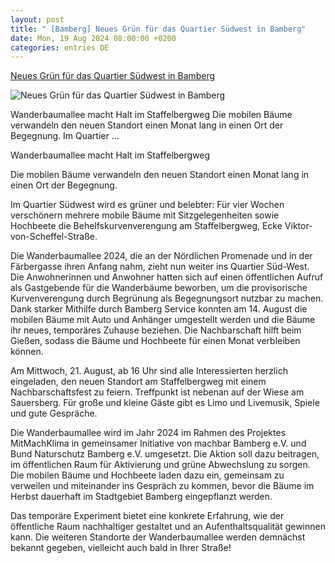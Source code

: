 ```yaml
---
layout: post
title: " [Bamberg] Neues Grün für das Quartier Südwest in Bamberg"
date: Mon, 19 Aug 2024 08:00:00 +0200
categories: entries DE
---
```

[Neues Grün für das Quartier Südwest in Bamberg](https://www.wiesentbote.de/2024/08/18/neues-gruen-fuer-das-quartier-suedwest-in-bamberg/)

![Neues Grün für das Quartier Südwest in Bamberg](https://www.wiesentbote.de/wb/wp-content/uploads/2022/05/wiesentbote.png)

Wanderbaumallee macht Halt im Staffelbergweg Die mobilen Bäume verwandeln den neuen Standort einen Monat lang in einen Ort der Begegnung. Im Quartier ...

Wanderbaumallee macht Halt im Staffelbergweg

Die mobilen Bäume verwandeln den neuen Standort einen Monat lang in einen Ort der Begegnung.

Im Quartier Südwest wird es grüner und belebter: Für vier Wochen verschönern mehrere mobile Bäume mit Sitzgelegenheiten sowie Hochbeete die Behelfskurvenverengung am Staffelbergweg, Ecke Viktor-von-Scheffel-Straße.

Die Wanderbaumallee 2024, die an der Nördlichen Promenade und in der Färbergasse ihren Anfang nahm, zieht nun weiter ins Quartier Süd-West. Die Anwohnerinnen und Anwohner hatten sich auf einen öffentlichen Aufruf als Gastgebende für die Wanderbäume beworben, um die provisorische Kurvenverengung durch Begrünung als Begegnungsort nutzbar zu machen. Dank starker Mithilfe durch Bamberg Service konnten am 14. August die mobilen Bäume mit Auto und Anhänger umgestellt werden und die Bäume ihr neues, temporäres Zuhause beziehen. Die Nachbarschaft hilft beim Gießen, sodass die Bäume und Hochbeete für einen Monat verbleiben können.

Am Mittwoch, 21. August, ab 16 Uhr sind alle Interessierten herzlich eingeladen, den neuen Standort am Staffelbergweg mit einem Nachbarschaftsfest zu feiern. Treffpunkt ist nebenan auf der Wiese am Sauersberg. Für große und kleine Gäste gibt es Limo und Livemusik, Spiele und gute Gespräche.

Die Wanderbaumallee wird im Jahr 2024 im Rahmen des Projektes MitMachKlima in gemeinsamer Initiative von machbar Bamberg e.V. und Bund Naturschutz Bamberg e.V. umgesetzt. Die Aktion soll dazu beitragen, im öffentlichen Raum für Aktivierung und grüne Abwechslung zu sorgen. Die mobilen Bäume und Hochbeete laden dazu ein, gemeinsam zu verweilen und miteinander ins Gespräch zu kommen, bevor die Bäume im Herbst dauerhaft im Stadtgebiet Bamberg eingepflanzt werden.

Das temporäre Experiment bietet eine konkrete Erfahrung, wie der öffentliche Raum nachhaltiger gestaltet und an Aufenthaltsqualität gewinnen kann. Die weiteren Standorte der Wanderbaumallee werden demnächst bekannt gegeben, vielleicht auch bald in Ihrer Straße!

